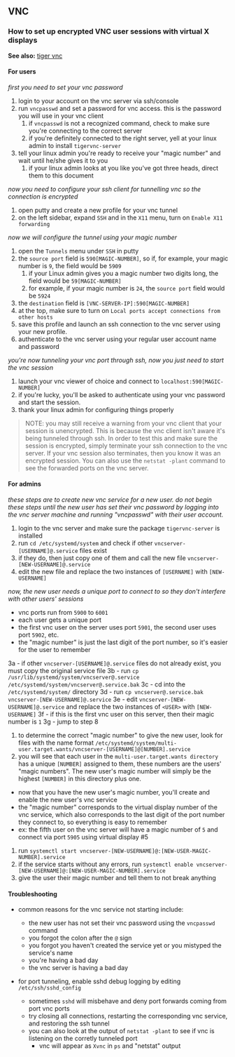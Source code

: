 
## VNC

### How to set up encrypted VNC user sessions with virtual X displays

**See also:** [tiger vnc](https://wiki.archlinux.org/index.php/TigerVNC)

#### For users

*first you need to set your vnc password*

1. login to your account on the vnc server via ssh/console
1. run `vncpasswd` and set a password for vnc access. this is the password you will use in your vnc client
   1. if `vncpasswd` is not a recognized command, check to make sure you're connecting to the correct server
   1. if you're definitely connected to the right server, yell at your linux admin to install `tigervnc-server`
1. tell your linux admin you're ready to receive your "magic number" and wait until he/she gives it to you
   1. if your linux admin looks at you like you've got three heads, direct them to this document

*now you need to configure your ssh client for tunnelling vnc so the connection is encrypted*
1. open putty and create a new profile for your vnc tunnel
1. on the left sidebar, expand `SSH` and in the `X11` menu, turn on `Enable X11 forwarding`

*now we will configure the tunnel using your magic number*
1. open the `Tunnels` menu under `SSH` in putty
1. the `source port` field is `590[MAGIC-NUMBER]`, so if, for example, your magic number is `9`, the field would be `5909`
   1. if your Linux admin gives you a magic number two digits long, the field would be `59[MAGIC-NUMBER]`
   1. for example, if your magic number is `24`, the `source port` field would be `5924`
1. the `destination` field is `[VNC-SERVER-IP]:590[MAGIC-NUMBER]`
1. at the top, make sure to turn on `Local ports accept connections from other hosts`
1. save this profile and launch an ssh connection to the vnc server using your new profile.
1. authenticate to the vnc server using your regular user account name and password

*you're now tunneling your vnc port through ssh, now you just need to start the vnc session*
1. launch your vnc viewer of choice and connect to `localhost:590[MAGIC-NUMBER]`
1. if you're lucky, you'll be asked to authenticate using your vnc password and start the session.
1. thank your linux admin for configuring things properly

> NOTE: you may still receive a warning from your vnc client that your session is unencrypted. This is
        because the vnc client isn't aware it's being tunneled through ssh. In order to test this and make sure
        the session is encrypted, simply terminate your ssh connection to the vnc server. If your vnc session also
        terminates, then you know it was an encrypted session. You can also use the `netstat -plant` command to
        see the forwarded ports on the vnc server.


#### For admins

*these steps are to create new vnc service for a new user. do not begin these steps until the new user has
set their vnc password by logging into the vnc server machine and running "vncpasswd" with their user account.*

1. login to the vnc server and make sure the package `tigervnc-server` is installed
1. run `cd /etc/systemd/system` and check if other `vncserver-[USERNAME]@.service` files exist
1. if they do, then just copy one of them and call the new file `vncserver-[NEW-USERNAME]@.service`
1. edit the new file and replace the two instances of `[USERNAME]` with `[NEW-USERNAME]`

*now, the new user needs a unique port to connect to so they don't interfere with other users' sessions*
- vnc ports run from `5900` to `6001`
- each user gets a unique port
- the first vnc user on the server uses port `5901`, the second user uses port `5902`, etc.
- the "magic number" is just the last digit of the port number, so it's easier for the user to remember

3a - if other `vncserver-[USERNAME]@.service` files do not already exist, you must copy the original service file
3b - run `cp /usr/lib/systemd/system/vncserver@.service /etc/systemd/system/vncserver@.service.bak`
3c - cd into the `/etc/systemd/system/` directory
3d - run `cp vncserver@.service.bak vncserver-[NEW-USERNAME]@.service`
3e - edit `vncserver-[NEW-USERNAME]@.service` and replace the two instances of `<USER>` with `[NEW-USERNAME]`
3f - if this is the first vnc user on this server, then their magic number is `1`
3g - jump to step 8

1. to determine the correct "magic number" to give the new user, look for files with
   the name format `/etc/systemd/system/multi-user.target.wants/vncserver-[USERNAME]@[NUMBER].service`
1. you will see that each user in the `multi-user.target.wants directory` has a unique `[NUMBER]` assigned to them,
   these numbers are the users' "magic numbers". The new user's magic number will simply be the highest `[NUMBER]` in
   this directory plus one.

- now that you have the new user's magic number, you'll create and enable the new user's vnc service
- the "magic number" corresponds to the virtual display number of the vnc service, which also corresponds
  to the last digit of the port number they connect to, so everything is easy to remember
- ex: the fifth user on the vnc server will have a magic number of `5` and connect via port `5905` using virtual display #5

1. run `systemctl start vncserver-[NEW-USERNAME]@:[NEW-USER-MAGIC-NUMBER].service`
1. if the service starts without any errors, run
   `systemctl enable vncserver-[NEW-USERNAME]@:[NEW-USER-MAGIC-NUMBER].service`
1. give the user their magic number and tell them to not break anything

#### Troubleshooting

- common reasons for the vnc service not starting include:
  - the new user has not set their vnc password using the `vncpasswd` command
  - you forgot the colon after the `@` sign
  - you forgot you haven't created the service yet or you mistyped the service's name
  - you're having a bad day
  - the vnc server is having a bad day

- for port tunneling, enable sshd debug logging by editing `/etc/ssh/sshd_config`
  - sometimes `sshd` will misbehave and deny port forwards coming from port vnc ports
  - try closing all connections, restarting the corresponding vnc service, and restoring the ssh tunnel
  - you can also look at the output of `netstat -plant` to see if vnc is listening on the corretly tunneled port
    - vnc will appear as `Xvnc` in `ps` and "netstat" output
